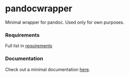 # pandocwrapper

Minimal wrapper for pandoc. Used only for own purposes.

### Requirements

Full list in [requirements](./requirements.txt)

### Documentation

Check out a minimal documentation [here](https://jakobfp.github.io/pandocwrapper/).
